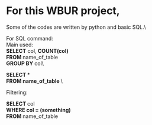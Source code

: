 # For this WBUR project,

Some of the codes are written by python and basic SQL.\

For SQL command:\
Main used:\
<b>SELECT</b> col, <b>COUNT(col)</b>\
<b> FROM </b> name_of_table\
<b>GROUP BY</b> col\

<b> SELECT </b> *\
<b>FROM name_of_table </b>\

Filtering:

<b> SELECT </b> col\
<b>WHERE col = (something) </b>\
<b> FROM </b> name_of_table

